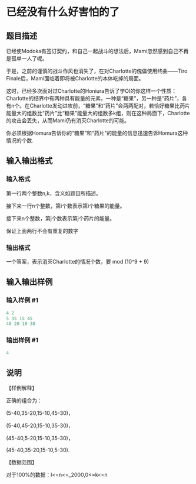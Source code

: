 # 已经没有什么好害怕的了

## 题目描述

已经使Modoka有签订契约，和自己一起战斗的想法后，Mami忽然感到自己不再是孤单一人了呢。

于是，之前的谨慎的战斗作风也消失了，在对Charlotte的傀儡使用终曲——Tiro Finale后，Mami面临着即将被Charlotte的本体吃掉的局面。

这时，已经多次面对过Charlotte的Honiura告诉了学OI的你这样一个性质：Charlotte的结界中有两种具有能量的元素，一种是“糖果”，另一种是“药片”，各有n个。在Charlotte发动进攻前，“糖果”和“药片”会两两配对，若恰好糖果比药片能量大的组数比“药片”比“糖果”能量大的组数多k组，则在这种局面下，Charlotte的攻击会丟失，从而Mami仍有消灭Charlotte的可能。

你必须根据Homura告诉你的“糖果”和“药片”的能量的信息迅速告诉Homura这种情况的个数.

## 输入输出格式

### 输入格式

第一行两个整数n,k，含义如题目所描述。

接下来一行n个整数，第i个数表示第i个糖果的能量。

接下来n个整数，第j个数表示第j个药片的能量。

保证上面两行不会有重复的数字

### 输出格式

一个答案，表示消灭Charlotte的情况个数，要 mod (10^9 + 9)

## 输入输出样例

### 输入样例 #1

```cpp
4 2
5 35 15 45
40 20 10 30

```
### 输出样例 #1

```cpp
4
```


## 说明

【样例解释】

正确的组合为：

(5-40,35-20,15-10,45-30)，

(5-40,45-20,15-10,35-30)，

(45-40,5-20,15-10,35-30)，

(45-40,35-20,15-10,5-30).

【数据范围】

对于100%的数据：l<=n<=_2000,0<=k<=n


